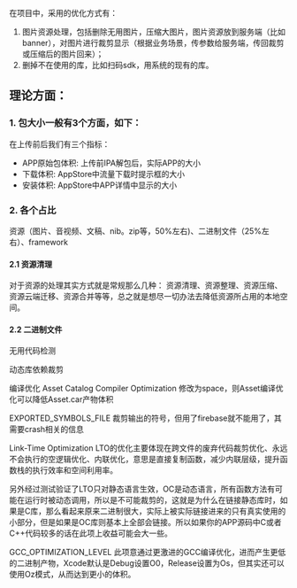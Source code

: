 在项目中，采用的优化方式有：
1. 图片资源处理，包括删除无用图片，压缩大图片，图片资源放到服务端（比如banner），对图片进行裁剪显示（根据业务场景，传参数给服务端，传回裁剪或压缩后的图片回来）；
2. 删掉不在使用的库，比如扫码sdk，用系统的现有的库。


## 理论方面：
### 1. 包大小一般有3个方面，如下：
在上传前后我们有三个指标：
* APP原始包体积: 上传前IPA解包后，实际APP的大小 
* 下载体积: AppStore中流量下载时提示框的大小 
* 安装体积: AppStore中APP详情中显示的大小 

### 2. 各个占比
资源（图片、音视频、文稿、nib。zip等，50%左右)、二进制文件（25%左右）、framework


#### 2.1 资源清理
对于资源的处理其实方式就是常规那么几种：
资源清理、资源整理、资源压缩、资源云端迁移、资源合并等等，总之就是想尽一切办法去降低资源所占用的本地空间。



#### 2.2 二进制文件
无用代码检测

动态库依赖裁剪


编译优化
Asset Catalog Compiler Optimization
修改为space，则Asset编译优化可以降低Asset.car产物体积

EXPORTED_SYMBOLS_FILE
裁剪输出的符号，但用了firebase就不能用了，其需要crash相关的信息

Link-Time Optimization
LTO的优化主要体现在跨文件的废弃代码裁剪优化、永远不会执行的空逻辑优化、内联优化，意思是直接复制函数，减少内联层级，提升函数栈的执行效率和空间利用率。

另外经过测试验证了LTO只对静态语言生效，OC是动态语言，所有函数方法有可能在运行时被动态调用，所以是不可能裁剪的，这就是为什么在链接静态库时，如果是C库，那么看起来原来二进制很大，实际上被实际链接进来的只有真实使用的小部分，但是如果是OC库则基本上全部会链接。所以如果你的APP源码中C或者C++代码较多的话在此项上收益可能会大一些。


GCC_OPTIMIZATION_LEVEL
此项意通过更激进的GCC编译优化，进而产生更低的二进制产物，Xcode默认是Debug设置O0，Release设置为Os，但其实还可以使用Oz模式，从而达到更小的体积。



